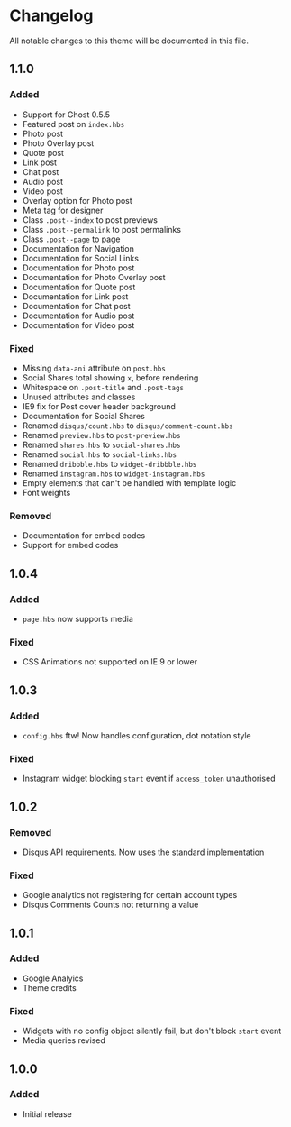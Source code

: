# Changelog
All notable changes to this theme will be documented in this file.

## 1.1.0

### Added
- Support for Ghost 0.5.5
- Featured post on `index.hbs`
- Photo post
- Photo Overlay post
- Quote post
- Link post
- Chat post
- Audio post
- Video post
- Overlay option for Photo post
- Meta tag for designer
- Class `.post--index` to post previews
- Class `.post--permalink` to post permalinks
- Class `.post--page` to page
- Documentation for Navigation
- Documentation for Social Links
- Documentation for Photo post
- Documentation for Photo Overlay post
- Documentation for Quote post
- Documentation for Link post
- Documentation for Chat post
- Documentation for Audio post
- Documentation for Video post

### Fixed
- Missing `data-ani` attribute on `post.hbs`
- Social Shares total showing `x`, before rendering
- Whitespace on `.post-title` and `.post-tags`
- Unused attributes and classes
- IE9 fix for Post cover header background
- Documentation for Social Shares
- Renamed `disqus/count.hbs` to `disqus/comment-count.hbs`
- Renamed `preview.hbs` to `post-preview.hbs`
- Renamed `shares.hbs` to `social-shares.hbs`
- Renamed `social.hbs` to `social-links.hbs`
- Renamed `dribbble.hbs` to `widget-dribbble.hbs`
- Renamed `instagram.hbs` to `widget-instagram.hbs`
- Empty elements that can't be handled with template logic
- Font weights

### Removed
- Documentation for embed codes
- Support for embed codes

## 1.0.4

### Added
- `page.hbs` now supports media

### Fixed
- CSS Animations not supported on IE 9 or lower

## 1.0.3

### Added
- `config.hbs` ftw! Now handles configuration, dot notation style

### Fixed
- Instagram widget blocking `start` event if `access_token` unauthorised

## 1.0.2

### Removed
- Disqus API requirements. Now uses the standard implementation

### Fixed
- Google analytics not registering for certain account types
- Disqus Comments Counts not returning a value

## 1.0.1

### Added
- Google Analyics
- Theme credits

### Fixed
- Widgets with no config object silently fail, but don't block `start` event
- Media queries revised

## 1.0.0

### Added
- Initial release
